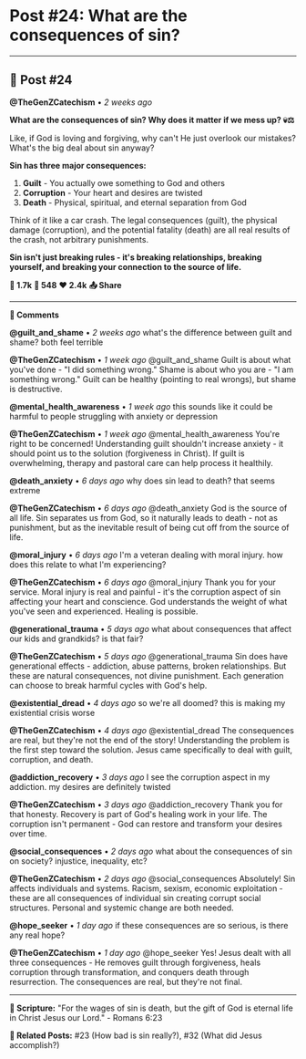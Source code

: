 # Post #24: What are the consequences of sin?

---

## 📱 Post #24

**@TheGenZCatechism** • *2 weeks ago*

**What are the consequences of sin? Why does it matter if we mess up? 💀⚖️**

Like, if God is loving and forgiving, why can't He just overlook our mistakes? What's the big deal about sin anyway?

**Sin has three major consequences:**

1. **Guilt** - You actually owe something to God and others
2. **Corruption** - Your heart and desires are twisted 
3. **Death** - Physical, spiritual, and eternal separation from God

Think of it like a car crash. The legal consequences (guilt), the physical damage (corruption), and the potential fatality (death) are all real results of the crash, not arbitrary punishments.

**Sin isn't just breaking rules - it's breaking relationships, breaking yourself, and breaking your connection to the source of life.**

**💭 1.7k** **🔄 548** **❤️ 2.4k** **📤 Share**

---

**💬 Comments**

**@guilt_and_shame** • *2 weeks ago*
what's the difference between guilt and shame? both feel terrible

**@TheGenZCatechism** • *1 week ago*
@guilt_and_shame Guilt is about what you've done - "I did something wrong." Shame is about who you are - "I am something wrong." Guilt can be healthy (pointing to real wrongs), but shame is destructive.

**@mental_health_awareness** • *1 week ago*
this sounds like it could be harmful to people struggling with anxiety or depression

**@TheGenZCatechism** • *1 week ago*
@mental_health_awareness You're right to be concerned! Understanding guilt shouldn't increase anxiety - it should point us to the solution (forgiveness in Christ). If guilt is overwhelming, therapy and pastoral care can help process it healthily.

**@death_anxiety** • *6 days ago*
why does sin lead to death? that seems extreme

**@TheGenZCatechism** • *6 days ago*
@death_anxiety God is the source of all life. Sin separates us from God, so it naturally leads to death - not as punishment, but as the inevitable result of being cut off from the source of life.

**@moral_injury** • *6 days ago*
I'm a veteran dealing with moral injury. how does this relate to what I'm experiencing?

**@TheGenZCatechism** • *6 days ago*
@moral_injury Thank you for your service. Moral injury is real and painful - it's the corruption aspect of sin affecting your heart and conscience. God understands the weight of what you've seen and experienced. Healing is possible.

**@generational_trauma** • *5 days ago*
what about consequences that affect our kids and grandkids? is that fair?

**@TheGenZCatechism** • *5 days ago*
@generational_trauma Sin does have generational effects - addiction, abuse patterns, broken relationships. But these are natural consequences, not divine punishment. Each generation can choose to break harmful cycles with God's help.

**@existential_dread** • *4 days ago*
so we're all doomed? this is making my existential crisis worse

**@TheGenZCatechism** • *4 days ago*
@existential_dread The consequences are real, but they're not the end of the story! Understanding the problem is the first step toward the solution. Jesus came specifically to deal with guilt, corruption, and death.

**@addiction_recovery** • *3 days ago*
I see the corruption aspect in my addiction. my desires are definitely twisted

**@TheGenZCatechism** • *3 days ago*
@addiction_recovery Thank you for that honesty. Recovery is part of God's healing work in your life. The corruption isn't permanent - God can restore and transform your desires over time.

**@social_consequences** • *2 days ago*
what about the consequences of sin on society? injustice, inequality, etc?

**@TheGenZCatechism** • *2 days ago*
@social_consequences Absolutely! Sin affects individuals and systems. Racism, sexism, economic exploitation - these are all consequences of individual sin creating corrupt social structures. Personal and systemic change are both needed.

**@hope_seeker** • *1 day ago*
if these consequences are so serious, is there any real hope?

**@TheGenZCatechism** • *1 day ago*
@hope_seeker Yes! Jesus dealt with all three consequences - He removes guilt through forgiveness, heals corruption through transformation, and conquers death through resurrection. The consequences are real, but they're not final.

---

**📖 Scripture:** "For the wages of sin is death, but the gift of God is eternal life in Christ Jesus our Lord." - Romans 6:23

**🔗 Related Posts:** #23 (How bad is sin really?), #32 (What did Jesus accomplish?) 
